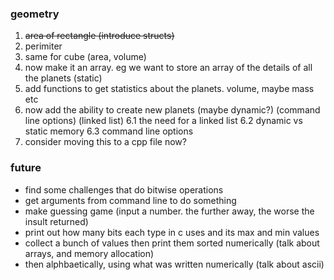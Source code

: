 ### geometry
1. ~~area of rectangle (introduce structs)~~
2. perimiter
3. same for cube (area, volume)
4. now make it an array. eg we want to store an array of the details of all the planets (static)
5. add functions to get statistics about the planets. volume, maybe mass etc
6. now add the ability to create new planets (maybe dynamic?) (command line options) (linked list)
  6.1 the need for a linked list
  6.2 dynamic vs static memory
  6.3 command line options
7. consider moving this to a cpp file now?

### future
- find some challenges that do bitwise operations
- get arguments from command line to do something
- make guessing game (input a number. the further away, the worse the insult returned)
- print out how many bits each type in c uses and its max and min values
- collect a bunch of values then print them sorted numerically (talk about arrays, and memory allocation)
- then alphbaetically, using what was written numerically (talk about ascii)
